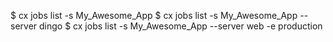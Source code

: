 <!-- layout:code post: jobs_example -->


$ cx jobs list -s My_Awesome_App
$ cx jobs list -s My_Awesome_App --server dingo
$ cx jobs list -s My_Awesome_App --server web -e production
